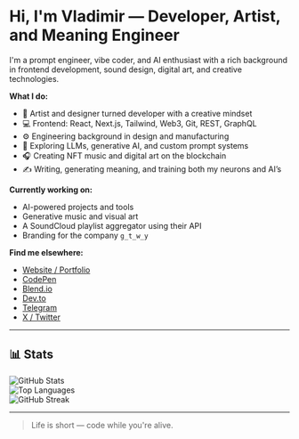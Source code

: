 # Hi, I'm Vladimir — Developer, Artist, and Meaning Engineer

I'm a prompt engineer, vibe coder, and AI enthusiast with a rich background in frontend development, sound design, digital art, and creative technologies.

**What I do:**

- 🎨 Artist and designer turned developer with a creative mindset  
- 💻 Frontend: React, Next.js, Tailwind, Web3, Git, REST, GraphQL  
- ⚙️ Engineering background in design and manufacturing  
- 🤖 Exploring LLMs, generative AI, and custom prompt systems  
- 🎧 Creating NFT music and digital art on the blockchain  
- ✍️ Writing, generating meaning, and training both my neurons and AI’s

**Currently working on:**

- AI-powered projects and tools  
- Generative music and visual art  
- A SoundCloud playlist aggregator using their API  
- Branding for the company `g_t_w_y`

**Find me elsewhere:**

- [Website / Portfolio](https://j-mf.com)  
- [CodePen](https://codepen.io/GTWY)  
- [Blend.io](https://blend.io/gtwy)  
- [Dev.to](https://dev.to/gateway)  
- [Telegram](https://t.me/G_T_W_Y)  
- [X / Twitter](https://twitter.com/AleVoldon)

---

## 📊 Stats
![GitHub Stats](https://github-readme-stats.vercel.app/api?username=ALEVOLDON&show_icons=true&theme=dracula)  
![Top Languages](https://github-readme-stats.vercel.app/api/top-langs/?username=ALEVOLDON&layout=compact&theme=dracula)  
![GitHub Streak](https://github-readme-streak-stats.herokuapp.com/?user=ALEVOLDON&theme=dracula)

---

> Life is short — code while you're alive.